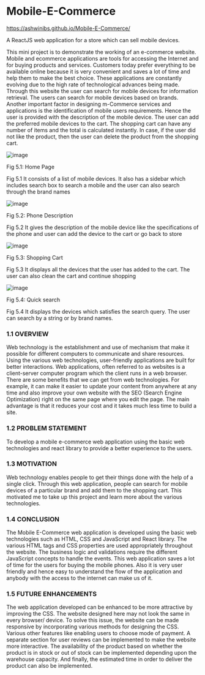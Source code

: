 # Mobile-E-Commerce

https://ashwinibs.github.io/Mobile-E-Commerce/

A ReactJS web application for a store which can sell mobile devices. 


This mini project is to demonstrate the working of an e-commerce website. 
Mobile and ecommerce applications are tools for accessing the Internet and for buying products and services. 
Customers today prefer everything to be available online because it is very convenient and saves a lot of time and help them to make the best choice. 
These applications are constantly evolving due to the high rate of technological advances being made. 
Through this website the user can search for mobile devices for information retrieval. 
The users can search for mobile devices based on brands. Another important factor in designing m-Commerce services and applications is the identification of mobile users requirements.
Hence the user is provided with the description of the mobile device. 
The user can add the preferred mobile devices to the cart. 
The shopping cart can have any number of items and the total is calculated instantly. 
In case, if the user did not like the product, then the user can delete the product from the shopping cart. 

![image](https://user-images.githubusercontent.com/1991247/49685177-e974ff80-fb04-11e8-9c2e-db19b6b9d631.png)

Fig 5.1:  Home Page

Fig 5.1 It consists of a list of mobile devices. It also has a sidebar which includes search box to search a mobile and the user can also search through the brand names 

![image](https://user-images.githubusercontent.com/1991247/49685182-014c8380-fb05-11e8-8641-ccc5a2177321.png)

Fig 5.2:  Phone Description 

Fig 5.2 It gives the description of the mobile device like the specifications of the phone and user can add the device to the cart or go back to store 

![image](https://user-images.githubusercontent.com/1991247/49685185-145f5380-fb05-11e8-8215-988f05ac0736.png)


Fig 5.3:  Shopping Cart 

Fig 5.3 It displays all the devices that the user has added to the cart. The user can also clean the cart and continue shopping 
 
 
![image](https://user-images.githubusercontent.com/1991247/49685188-25a86000-fb05-11e8-999a-74dededbab03.png)

Fig 5.4: Quick search

Fig 5.4 It displays the devices which satisfies the search query. The user can search by a string or by brand names.

### 1.1 OVERVIEW 
Web technology is the establishment and use of mechanism that make it possible for different computers to communicate and share resources. Using the various web technologies, user-friendly applications are built for better interactions. Web applications, often referred to as websites is a client-server computer program which the client runs in a web browser. There are some benefits that we can get from web technologies. For example, it can make it easier to update your content from anywhere at any time and also improve your own website with the SEO (Search Engine Optimization) right on the same page where you edit the page. The main advantage is that it reduces your cost and it takes much less time to build a site. 
 
### 1.2 PROBLEM STATEMENT 
To develop a mobile e-commerce web application using the basic web technologies and react library to provide a better experience to the users. 
 
### 1.3 MOTIVATION 
Web technology enables people to get their things done with the help of a single click. Through this web application, people can search for mobile devices of a particular brand and add them to the shopping cart. This motivated me to take up this project and learn more about the various technologies. 

### 1.4 CONCLUSION 
The Mobile E-Commerce web application is developed using the basic web technologies such as HTML, CSS and JavaScript and React library.  The various HTML tags and CSS properties are used appropriately throughout the website. The business logic and validations require the different JavaScript concepts to handle the events.  This web application saves a lot of time for the users for buying the mobile phones. Also it is very user friendly and hence easy to understand the flow of the application and anybody with the access to the internet can make us of it.

### 1.5 FUTURE ENHANCEMENTS 
The web application developed can be enhanced to be more attractive by improving the CSS. The website designed here may not look the same in every browser/ device. To solve this issue, the website can be made responsive by incorporating various methods for designing the CSS.  Various other features like enabling users to choose mode of payment. A separate section for user reviews can be implemented to make the website more interactive. The availability of the product based on whether the product is in stock or out of stock can be implemented depending upon the warehouse capacity.  And finally, the estimated time in order to deliver the product can also be implemented. 
 
 
